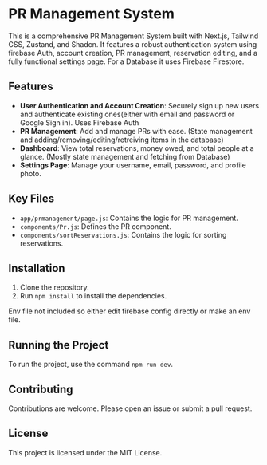 # PR Management System

This is a comprehensive PR Management System built with Next.js, Tailwind CSS, Zustand, and Shadcn. It features a robust authentication system using firebase Auth, account creation, PR management, reservation editing, and a fully functional settings page. For a Database it uses Firebase Firestore.

## Features

- **User Authentication and Account Creation**: Securely sign up new users and authenticate existing ones(either with email and password or Google Sign in). Uses Firebase Auth
- **PR Management**: Add and manage PRs with ease. (State management and adding/removing/editing/retreiving items in the database)
- **Dashboard**: View total reservations, money owed, and total people at a glance. (Mostly state management and fetching from Database)
- **Settings Page**: Manage your username, email, password, and profile photo.



## Key Files

- `app/prmanagement/page.js`: Contains the logic for PR management.
- `components/Pr.js`: Defines the PR component.
- `components/sortReservations.js`: Contains the logic for sorting reservations.

## Installation

1. Clone the repository.
2. Run `npm install` to install the dependencies.

Env file not included so either edit firebase config directly or make an env file.

## Running the Project

To run the project, use the command `npm run dev`.

## Contributing

Contributions are welcome. Please open an issue or submit a pull request.

## License

This project is licensed under the MIT License.
